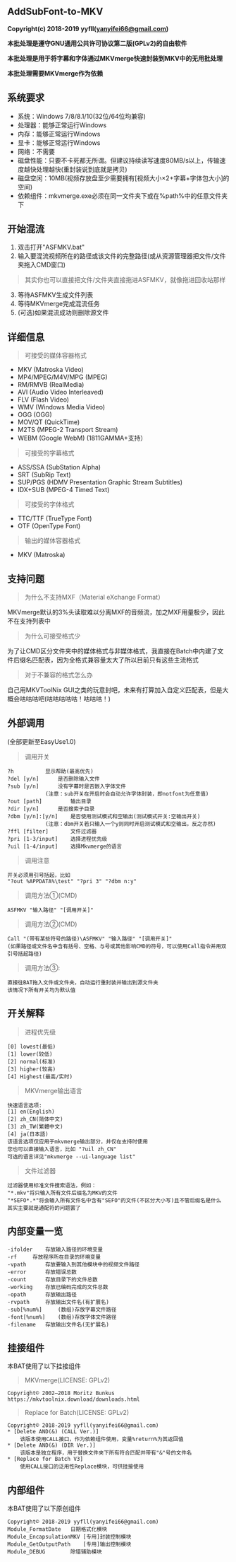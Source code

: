 AddSubFont-to-MKV
-
**Copyright(c) 2018-2019 yyfll(yanyifei66@gmail.com)**

**本批处理是遵守GNU通用公共许可协议第二版(GPLv2)的自由软件**

**本批处理是用于将字幕和字体通过MKVmerge快速封装到MKV中的无用批处理**

**本批处理需要MKVmerge作为依赖**

系统要求
-
* 系统：Windows 7/8/8.1/10(32位/64位均兼容)
* 处理器：能够正常运行Windows
* 内存：能够正常运行Windows
* 显卡：能够正常运行Windows
* 网络：不需要
* 磁盘性能：只要不卡死都无所谓。但建议持续读写速度80MB/s以上，传输速度越快处理越快(重封装说到底就是拷贝)
* 磁盘空闲：10MB(视频存放盘至少需要拥有[视频大小×2+字幕+字体包大小]的空间)
* 依赖组件：mkvmerge.exe必须在同一文件夹下或在%path%中的任意文件夹下

		
开始混流
-
1. 双击打开"ASFMKV.bat"
2. 输入要混流视频所在的路径或该文件的完整路径(或从资源管理器把文件/文件夹拖入CMD窗口)

> 其实你也可以直接把文件/文件夹直接拖进ASFMKV，就像拖进回收站那样

3. 等待ASFMKV生成文件列表
4. 等待MKVmerge完成混流任务
5. (可选)如果混流成功则删除源文件


详细信息
-
> 可接受的媒体容器格式
* MKV (Matroska Video) 
* MP4/MPEG/M4V/MPG (MPEG) 
* RM/RMVB (RealMedia)
* AVI (Audio Video Interleaved) 
* FLV (Flash Video) 
* WMV (Windows Media Video) 
* OGG (OGG) 
* MOV/QT (QuickTime) 
* M2TS (MPEG-2 Transport Stream) 
* WEBM (Google WebM) (1811GAMMA+支持）

> 可接受的字幕格式
* ASS/SSA (SubStation Alpha)
* SRT (SubRip Text) 
* SUP/PGS (HDMV Presentation Graphic Stream Subtitles) 
* IDX+SUB (MPEG-4 Timed Text)

> 可接受的字体格式
* TTC/TTF (TrueType Font) 
* OTF (OpenType Font)

> 输出的媒体容器格式
* MKV (Matroska)

支持问题
-
> 为什么不支持MXF（Material eXchange Format）

MKVmerge默认的3%头读取难以分离MXF的音频流，加之MXF用量极少，因此不在支持列表中
> 为什么可接受格式少

为了让CMD区分文件夹中的媒体格式与非媒体格式，我直接在Batch中内建了文件后缀名匹配表，因为全格式兼容量太大了所以目前只有这些主流格式
> 对于不兼容的格式怎么办

自己用MKVToolNix GUI之类的玩意封吧，未来有打算加入自定义匹配表，但是大概会咕咕咕吧(咕咕咕咕咕！咕咕咕！)

外部调用
-
(全部更新至EasyUse1.0)
> 调用开关

	?h 			显示帮助(最高优先)
	?del [y/n] 		是否删除输入文件
	?sub [y/n] 		没有字幕时是否嵌入字体文件
				(注意：sub开关在开启时会自动允许字体封装，即notfont为任意值)
	?out [path] 		输出目录
	?dir [y/n] 		是否搜索子目录
	?dbm [y/n]:[y/n] 	是否使用测试模式和空输出(测试模式开关:空输出开关)
				(注意：dbm开关若只输入一个y则同时开启测试模式和空输出，反之亦然)
	?ffl [filter] 		文件过滤器
	?pri [1-3/input] 	选择进程优先级
	?uil [1-4/input]	选择Mkvmerge的语言
> 调用注意
	
	开关必须用引号括起，比如
	"?out %APPDATA%\test" "?pri 3" "?dbm n:y"
	
> 调用方法①(CMD)
	
	ASFMKV "输入路径" "[调用开关]"

> 调用方法②(CMD)
	
	Call "(带有某些符号的路径)\ASFMKV" "输入路径" "[调用开关]"
	(如果路径或文件名中含有括号、空格、与号或其他影响CMD的符号，可以使用Call指令并用双引号括起路径)
	
> 调用方法③:
	
	直接往BAT拖入文件或文件夹，自动运行重封装并输出到源文件夹
	该情况下所有开关均为默认值
	
开关解释
-
> 进程优先级
	
	[0] lowest(最低)
	[1] lower(较低)
	[2] normal(标准)
	[3] higher(较高)
	[4] Highest(最高/实时)


> MKVmerge输出语言
	
	快速语言选项:
	[1] en(English)
	[2] zh_CN(简体中文)
	[3] zh_TW(繁體中文)
	[4] ja(日本語)
	该语言选项仅应用于mkvmerge输出部分，并仅在支持时使用
	您也可以直接输入语言，比如 "?uil zh_CN"
	可选的语言详见"mkvmerge --ui-language list"

> 文件过滤器
	
	过滤器使用标准文件搜索语法，例如：
	"*.mkv"将只输入所有文件后缀名为MKV的文件
	"*SEFO*.*"将会输入所有文件名中含有"SEFO"的文件(不区分大小写)且不管后缀名是什么
	其实主要就是通配符的问题罢了
	



内部变量一览
-
	-ifolder 	存放输入路径的环境变量
	-rf	 	存放程序所在目录的环境变量
	-vpath 		存放要输入到其他模块中的视频文件路径
	-error 		存放错误总数
	-count 		存放目录下的文件总数
	-working 	存放已编码完成的文件总数
	-opath 		存放输出路径
	-rvpath 	存放输出文件名(有扩展名)
	-sub[%num%] 	(数组)存放字幕文件路径
	-font[%num%] 	(数组)存放字体文件路径
	-filename 	存放输出文件名(无扩展名)

挂接组件
-
本BAT使用了以下挂接组件

> MKVmerge(LICENSE: GPLv2)
	
	Copyright© 2002–2018 Moritz Bunkus
	https://mkvtoolnix.download/downloads.html

> Replace for Batch(LICENSE: GPLv2)
	
	Copyright© 2018-2019 yyfll(yanyifei66@gmail.com)
	* [Delete AND(&) (CALL Ver.)]
		该版本使用CALL接口，作为依赖组件使用，变量%return%为其返回值
	* [Delete AND(&) (DIR Ver.)]
		该版本是独立程序，用于替换文件夹下所有符合匹配并带有"&"号的文件名
	* [Replace for Batch V3]
		使用CALL接口的泛用性Replace模块，可供挂接使用

内部组件
-
本BAT使用了以下原创组件

	Copyright© 2018-2019 yyfll(yanyifei66@gmail.com)
	Module_FormatDate	日期格式化模块
	Module_EncapsulationMKV	[专用]封装控制模块
	Module_GetOutputPath	[专用]输出控制模块
	Module_DEBUG		除错辅助模块
